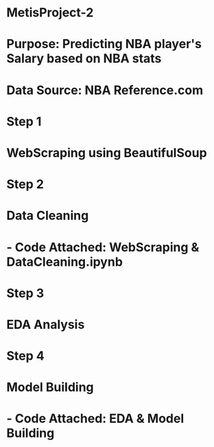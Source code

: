 # MetisProject-2

# Purpose: Predicting NBA player's Salary based on NBA stats 

# Data Source: NBA Reference.com

# Step 1 

# WebScraping using BeautifulSoup

# Step 2

# Data Cleaning

# - Code Attached: WebScraping & DataCleaning.ipynb

# Step 3

# EDA Analysis

# Step 4

# Model Building 

# - Code Attached: EDA & Model Building
